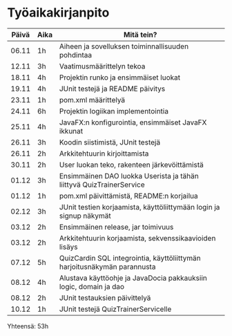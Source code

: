 # Työaikakirjanpito

| Päivä | Aika | Mitä tein? |
|-------|------|------------|
| 06.11 | 1h   | Aiheen ja sovelluksen toiminnallisuuden pohdintaa |
| 12.11 | 3h   | Vaatimusmäärittelyn tekoa |
| 18.11 | 4h   | Projektin runko ja ensimmäiset luokat |
| 19.11 | 4h   | JUnit testejä ja README päivitys |
| 23.11 | 1h   | pom.xml määrittelyä |
| 24.11 | 6h   | Projektin logiikan implementointia |
| 25.11 | 4h   | JavaFX:n konfigurointia, ensimmäiset JavaFX ikkunat |
| 26.11 | 3h   | Koodin siistimistä, JUnit testejä |
| 26.11 | 2h   | Arkkitehtuurin kirjoittamista |
| 30.11 | 2h   | User luokan teko, rakenteen järkevöittämistä |
| 01.12 | 3h   | Ensimmäinen DAO luokka Userista ja tähän liittyvä QuizTrainerService | 
| 01.12 | 1h   | pom.xml päivittämistä, README:n korjailua |
| 02.12 | 3h   | JUnit testien korjaamista, käyttöliittymään login ja signup näkymät |
| 03.12 | 2h   | Ensimmäinen release, jar toimivuus |
| 03.12 | 2h   | Arkkitehtuurin korjaamista, sekvenssikaavioiden lisäys |
| 07.12 | 5h   | QuizCardin SQL integrointia, käyttöliittymän harjoitusnäkymän parannusta |
| 08.12 | 4h   | Alustava käyttöohje ja JavaDocia pakkauksiin logic, domain ja dao |
| 08.12 | 2h   | JUnit testauksien päivittelyä |
| 10.12 | 1h   | JUnit testejä QuizTrainerServicelle |

Yhteensä: 53h
